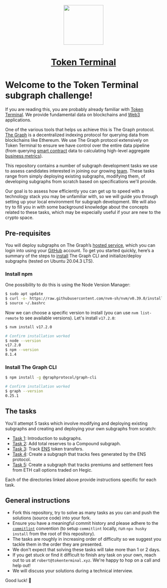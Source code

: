 <p align="center">
  <a href="https://tokenterminal.com">
    <img src="https://github.com/token-terminal/tt-analytics/raw/main/frontend/public/logo.png" height="128">
    <h1 align="center">Token Terminal</h1>
  </a>
</p>

# Welcome to the Token Terminal subgraph challenge!

If you are reading this, you are probably already familiar with [Token Terminal](https://www.tokenterminal.com/). We provide fundamental data on blockchains and [Web3](https://ethereum.org/en/developers/docs/web2-vs-web3/) applications.

One of the various tools that helps us achieve this is The Graph protocol. [The Graph](https://thegraph.com/) is a decentralized indexing protocol for querying data from blockchains like Ethereum. We use The Graph protocol extensively on Token Terminal to ensure we have control over the entire data pipeline (from querying [smart contract](https://ethereum.org/en/developers/docs/smart-contracts/) data to calculating high-level aggregate [business metrics](https://docs.tokenterminal.com/our-metrics)).

This repository contains a number of subgraph development tasks we use to assess candidates interested in joining our growing [team](https://docs.tokenterminal.com/careers). These tasks range from simply deploying existing subgraphs, modifying them, of developing subgraphs from scratch based on specifications we'll provide.

Our goal is to assess how efficiently you can get up to speed with a technology stack you may be unfamiliar with, so we will guide you through setting up your local environment for subgraph development. We will also try to fill you in with some background knowledge about the concepts related to these tasks, which may be especially useful if your are new to the crypto space.

## Pre-requisites

You will deploy subgraphs on The Graph’s [hosted service](https://thegraph.com/hosted-service/dashboard), which you can login into using your [GitHub](https://github.com/) account. To get you started quickly, here’s a summary of the steps to [install](https://thegraph.com/docs/developer/quick-start) The Graph CLI and initialize/deploy subgraphs (tested on Ubuntu 20.04.3 LTS).

### Install npm

One possibility to do this is using the Node Version Manager:

```bash
$ sudo apt update
$ curl -o- https://raw.githubusercontent.com/nvm-sh/nvm/v0.39.0/install.sh | bash # from https://github.com/nvm-sh/nvm#install--update-script
$ source ~/.bashrc
```

Now we can choose a specific version to install (you can use `nvm list-remote` to see available versions). Let's install `v17.2.0`:

```bash
$ nvm install v17.2.0

# Confirm installation worked
$ node --version
v17.2.0
$ npm --version
8.1.4
```

### Install The Graph CLI

```bash
$ npm install -g @graphprotocol/graph-cli

# Confirm installation worked
$ graph --version
0.25.1
```

## The tasks

You'll attempt 5 tasks which involve modifying and deploying existing subgraphs and creating and deploying your own subgraphs from scratch:

- [Task 1](./task-1/README.md): Introduction to subgraphs.
- [Task 2](./task-2/README.md): Add total reserves to a Compound subgraph.
- [Task 3](./task-3/README.md): Track [ENS](https://ens.domains/) token transfers.
- [Task 4](./task-4/README.md): Create a subgraph that tracks fees generated by the ENS protocol.
- [Task 5](./task-5/README.md): Create a subgraph that tracks premiums and settlement fees from ETH call options traded on Hegic.

Each of the directories linked above provide instructions specific for each task.

## General instructions

- Fork this repository, try to solve as many tasks as you can and push the solutions (source code) into your fork.
- Ensure you have a meaningful commit history and please adhere to the [`commitlint`](https://commitlint.js.org/) convention (to setup `commitlint` locally, run `npx husky install` from the root of this repository).
- The tasks are roughly in increasing order of difficulty so we suggest you tackle them in the order they are presented.
- We don't expect that solving these tasks will take more than 1 or 2 days.
- If you get stuck or find it difficult to finish any task on your own, reach out to us at `robert@tokenterminal.xyz`. We're happy to hop on a call and help out!
- We will discuss your solutions during a technical interview.

Good luck! 💪
